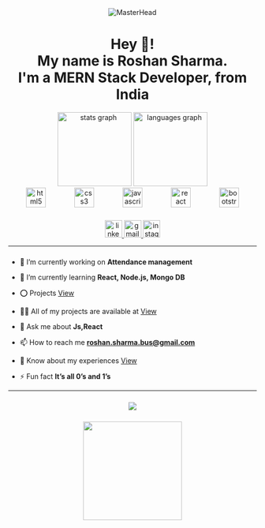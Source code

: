 <div align="center">
  <img src="https://devtechnosys.com/insights/wp-content/uploads/2021/07/full-stack-development.gif" alt="MasterHead">
</div>


<h1 align="center">Hey 👋! <br>My name is Roshan Sharma.<br>I'm a MERN Stack  Developer, from India</h1>

<div align="center">
  <img src="https://github-readme-stats.vercel.app/api?username=roshansharmaa&hide_title=false&hide_rank=false&show_icons=true&include_all_commits=true&count_private=true&disable_animations=false&theme=dark&locale=en&hide_border=true" height="150" alt="stats graph"  />
  <img src="https://github-readme-stats.vercel.app/api/top-langs?username=roshansharmaa&locale=en&hide_title=false&layout=compact&card_width=320&langs_count=4&theme=dark&hide_border=true" height="150" alt="languages graph"  />
</div>


<div align="center">
  <img src="https://cdn.jsdelivr.net/gh/devicons/devicon/icons/html5/html5-original.svg" height="40" alt="html5 logo"  />
  <img width="50" />
  <img src="https://cdn.jsdelivr.net/gh/devicons/devicon/icons/css3/css3-original.svg" height="40" alt="css3 logo"  />
  <img width="50" />
  <img src="https://cdn.jsdelivr.net/gh/devicons/devicon/icons/javascript/javascript-original.svg" height="40" alt="javascript logo"  />
  <img width="50" />
  <img src="https://cdn.jsdelivr.net/gh/devicons/devicon/icons/react/react-original.svg" height="40" alt="react logo"  />
  <img width="50" />
  <img src="https://cdn.jsdelivr.net/gh/devicons/devicon/icons/bootstrap/bootstrap-original.svg" height="40" alt="bootstrap logo"  />
</div>

###

<div align="center">
  <a href="https://www.linkedin.com/in/roshansharmaa/" target="_blank">
    <img src="https://img.shields.io/static/v1?message=LinkedIn&logo=linkedin&label=&color=0077B5&logoColor=white&labelColor=&style=for-the-badge" height="35" alt="linkedin logo"  />
  </a>
  <a href="roshan.sharma.bus@gmail.com" target="_blank">
    <img src="https://img.shields.io/static/v1?message=Gmail&logo=gmail&label=&color=D14836&logoColor=white&labelColor=&style=for-the-badge" height="35" alt="gmail logo"  />
  </a>
  <a href="https://www.instagram.com/roshansharm.aa/" target="_blank">
    <img src="https://img.shields.io/static/v1?message=Instagram&logo=instagram&label=&color=&logoColor=white&labelColor=&style=for-the-badge" height="35" alt="instagram logo"  />
  </a>
</div>


<hr/>

###


- 🔭 I’m currently working on **Attendance management**

- 🌱 I’m currently learning **React, Node.js, Mongo DB**

- ⭕ Projects <a href="https://other-projects.netlify.app/" target="_blank">View</a>

- 👨‍💻 All of my projects are available at  <a href="https://roshan-sharmaa.netlify.app/" target="_blank">View</a>

- 💬 Ask me about **Js,React**

- 📫 How to reach me **roshan.sharma.bus@gmail.com**

- 📄 Know about my experiences <a href="https://roshan-sharmaa.netlify.app/" target="_blank">View</a>

- ⚡ Fun fact **It’s all 0’s and 1’s**


<hr/>

###

<div align="center">
  <img src="https://profile-counter.glitch.me/roshansharmaa/count.svg?"  />
</div>

###

<div align="center">
  <img height="200" src="https://encrypted-tbn0.gstatic.com/images?q=tbn:ANd9GcRXJA32WU4rBpx7maglqeEtt3ot1tPIRWptxA&s"  />
</div>

###

